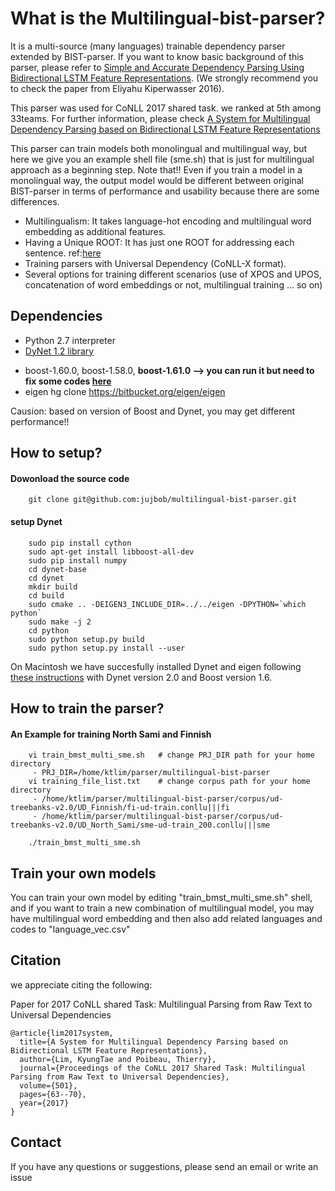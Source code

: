 # What is the Multilingual-bist-parser?

It is a multi-source (many languages) trainable dependency parser extended by BIST-parser. 
If you want to know basic background of this parser, please refer to [Simple and Accurate Dependency Parsing Using Bidirectional LSTM Feature Representations](https://www.transacl.org/ojs/index.php/tacl/article/viewFile/885/198). (We strongly recommend you to check the paper from Eliyahu Kiperwasser 2016). 

This parser was used for CoNLL 2017 shared task. we ranked at 5th among 33teams. For further information, please check [A System for Multilingual Dependency Parsing based on Bidirectional LSTM Feature Representations](http://www.aclweb.org/anthology/K17-3006)

This parser can train models both monolingual and multilingual way, but here we give you an example shell file (sme.sh) that is just for multilingual approach as a beginning step.
Note that!! Even if you train a model in a monolingual way, 
the output model would be different between original BIST-parser in terms of performance and usability because there are some differences.
 - Multilingualism: It takes language-hot encoding and multilingual word embedding as additional features.
 - Having a Unique ROOT: It has just one ROOT for addressing each sentence.  ref:[here](https://github.com/elikip/bist-parser/issues/10)
 - Training parsers with Universal Dependency (CoNLL-X format).
 - Several options for training different scenarios (use of XPOS and UPOS, concatenation of word embeddings or not, multilingual training ... so on)
 
 

## Dependencies

 * Python 2.7 interpreter
 * [DyNet 1.2 library](https://github.com/clab/dynet/tree/master/python)
  - boost-1.60.0, boost-1.58.0,  <B>boost-1.61.0 --> you can run it but need to fix some codes [here](https://github.com/elikip/bist-parser/issues/15)</B>
  - eigen hg clone https://bitbucket.org/eigen/eigen 
 
 Causion: based on version of Boost and Dynet, you may get different performance!!

## How to setup?

#### Dowonload the source code
```
    git clone git@github.com:jujbob/multilingual-bist-parser.git
```
#### setup Dynet
```
    sudo pip install cython 
    sudo apt-get install libboost-all-dev
    sudo pip install numpy
    cd dynet-base
    cd dynet
    mkdir build
    cd build
    sudo cmake .. -DEIGEN3_INCLUDE_DIR=../../eigen -DPYTHON=`which python`
    sudo make -j 2 
    cd python
    sudo python setup.py build
    sudo python setup.py install --user
```

On Macintosh we have succesfully installed Dynet and eigen following [these instructions](https://github.com/clab/dynet/blob/master/doc/source/python.rst#manual-installation) with Dynet version 2.0 and Boost version 1.6.

## How to train the parser?

#### An Example for training North Sami and Finnish
```
    vi train_bmst_multi_sme.sh   # change PRJ_DIR path for your home directory
     - PRJ_DIR=/home/ktlim/parser/multilingual-bist-parser
    vi training_file_list.txt    # change corpus path for your home directory
     - /home/ktlim/parser/multilingual-bist-parser/corpus/ud-treebanks-v2.0/UD_Finnish/fi-ud-train.conllu|||fi
     - /home/ktlim/parser/multilingual-bist-parser/corpus/ud-treebanks-v2.0/UD_North_Sami/sme-ud-train_200.conllu|||sme
     
    ./train_bmst_multi_sme.sh 
```


## Train your own models

You can train your own model by editing "train_bmst_multi_sme.sh" shell, 
and if you want to train a new combination of multilingual model, 
you may have multilingual word embedding and then also add related languages and codes to "language_vec.csv"

## Citation
we appreciate citing the following: 

Paper for 2017 CoNLL shared Task: Multilingual Parsing from Raw Text to Universal Dependencies
```
@article{lim2017system,
  title={A System for Multilingual Dependency Parsing based on Bidirectional LSTM Feature Representations},
  author={Lim, KyungTae and Poibeau, Thierry},
  journal={Proceedings of the CoNLL 2017 Shared Task: Multilingual Parsing from Raw Text to Universal Dependencies},
  volume={501},
  pages={63--70},
  year={2017}
}
```

## Contact

If you have any questions or suggestions, please send an email or write an issue

